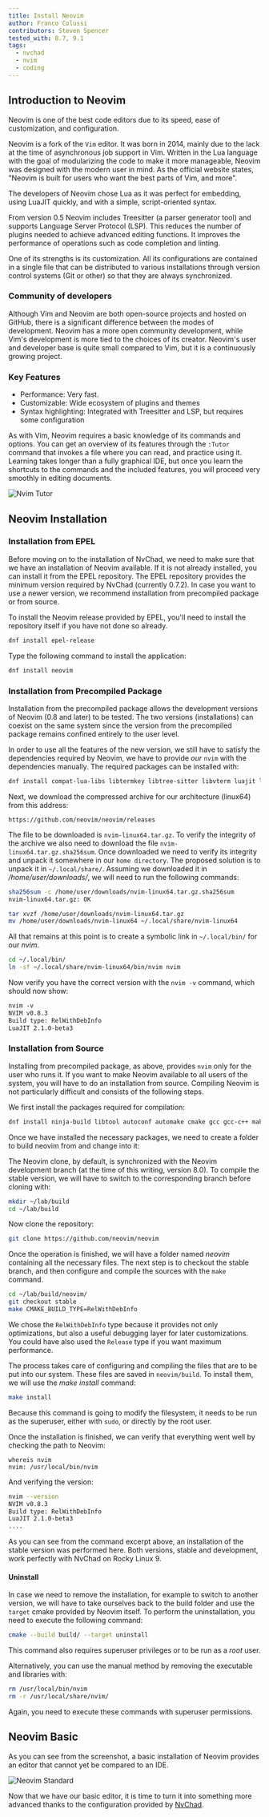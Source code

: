 ```yaml
---
title: Install Neovim
author: Franco Colussi
contributors: Steven Spencer
tested_with: 8.7, 9.1
tags:
  - nvchad
  - nvim
  - coding
---
```


## Introduction to Neovim

Neovim is one of the best code editors due to its speed, ease of customization, and configuration.

Neovim is a fork of the `Vim` editor. It was born in 2014, mainly due to the lack at the time of asynchronous job support in Vim. Written in the Lua language with the goal of modularizing the code to make it more manageable, Neovim was designed with the modern user in mind. As the official website states, "Neovim is built for users who want the best parts of Vim, and more".

The developers of Neovim chose Lua as it was perfect for embedding, using LuaJIT quickly, and with a simple, script-oriented syntax.

From version 0.5 Neovim includes Treesitter (a parser generator tool) and supports Language Server Protocol (LSP). This reduces the number of plugins needed to achieve advanced editing functions. It improves the performance of operations such as code completion and linting.

One of its strengths is its customization. All its configurations are contained in a single file that can be distributed to various installations through version control systems (Git or other) so that they are always synchronized.

### Community of developers

Although Vim and Neovim are both open-source projects and hosted on GitHub, there is a significant difference between the modes of development. Neovim has a more open community development, while Vim's development is more tied to the choices of its creator. Neovim's user and developer base is quite small compared to Vim, but it is a continuously growing project.

### Key Features

- Performance: Very fast.
- Customizable: Wide ecosystem of plugins and themes
- Syntax highlighting: Integrated with Treesitter and LSP, but requires some configuration

As with Vim, Neovim requires a basic knowledge of its commands and options. You can get an overview of its features through the `:Tutor` command that invokes a file where you can read, and practice using it. Learning takes longer than a fully graphical IDE, but once you learn the shortcuts to the commands and the included features, you will proceed very smoothly in editing documents.

![Nvim Tutor](images/neovim_tutor.png)

## Neovim Installation

### Installation from EPEL

Before moving on to the installation of NvChad, we need to make sure that we have an installation of Neovim available. If it is not already installed, you can install it from the EPEL repository. The EPEL repository provides the minimum version required by NvChad (currently 0.7.2). In case you want to use a newer version, we recommend installation from precompiled package or from source.

To install the Neovim release provided by EPEL, you'll need to install the repository itself if you have not done so already.

```bash
dnf install epel-release
```

Type the following command to install the application:

```bash
dnf install neovim
```

### Installation from Precompiled Package

Installation from the precompiled package allows the development versions of Neovim (0.8 and later) to be tested. The two versions (installations) can coexist on the same system since the version from the precompiled package remains confined entirely to the user level.

In order to use all the features of the new version, we still have to satisfy the dependencies required by Neovim, we have to provide _our_ `nvim` with the dependencies manually. The required packages can be installed with:

```bash
dnf install compat-lua-libs libtermkey libtree-sitter libvterm luajit luajit2.1-luv msgpack unibilium xsel
```

Next, we download the compressed archive for our architecture (linux64) from this address:

```text
https://github.com/neovim/neovim/releases
```

The file to be downloaded is `nvim-linux64.tar.gz`. To verify the integrity of the archive we also need to download the file `nvim-linux64.tar.gz.sha256sum`. Once downloaded we need to verify its integrity and unpack it somewhere in our `home directory`. The proposed solution is to unpack it in `~/.local/share/`. Assuming we downloaded it in _/home/user/downloads/_, we will need to run the following commands:

```bash
sha256sum -c /home/user/downloads/nvim-linux64.tar.gz.sha256sum
nvim-linux64.tar.gz: OK

tar xvzf /home/user/downloads/nvim-linux64.tar.gz
mv /home/user/downloads/nvim-linux64 ~/.local/share/nvim-linux64
```

All that remains at this point is to create a symbolic link in `~/.local/bin/` for our _nvim_.

```bash
cd ~/.local/bin/
ln -sf ~/.local/share/nvim-linux64/bin/nvim nvim
```

Now verify you have the correct version with the `nvim -v` command, which should now show:

```txt
nvim -v
NVIM v0.8.3
Build type: RelWithDebInfo
LuaJIT 2.1.0-beta3
```

### Installation from Source

Installing from precompiled package, as above, provides `nvim` only for the user who runs it. If you want to make Neovim available to all users of the system, you will have to do an installation from source. Compiling Neovim is not particularly difficult and consists of the following steps.

We first install the packages required for compilation:

```bash
dnf install ninja-build libtool autoconf automake cmake gcc gcc-c++ make pkgconfig unzip patch gettext curl git
```

Once we have installed the necessary packages, we need to create a folder to build neovim from and change into it:

The Neovim clone, by default, is synchronized with the Neovim development branch (at the time of this writing, version 8.0). To compile the stable version, we will have to switch to the corresponding branch before cloning with:

```bash
mkdir ~/lab/build
cd ~/lab/build
```

Now clone the repository:

```bash
git clone https://github.com/neovim/neovim
```

Once the operation is finished, we will have a folder named _neovim_ containing all the necessary files. The next step is to checkout the stable branch, and then configure and compile the sources with the `make` command.


```bash
cd ~/lab/build/neovim/
git checkout stable
make CMAKE_BUILD_TYPE=RelWithDebInfo
```

We chose the `RelWithDebInfo` type because it provides not only optimizations, but also a useful debugging layer for later customizations. You could have also used the `Release` type if you want maximum performance.

The process takes care of configuring and compiling the files that are to be put into our system. These files are saved in `neovim/build`. To install them, we will use the _make install_ command:

```bash
make install
```

Because this command is going to modify the filesystem, it needs to be run as the superuser, either with `sudo`, or directly by the root user.

Once the installation is finished, we can verify that everything went well by checking the path to Neovim:

```
whereis nvim
nvim: /usr/local/bin/nvim
```

And verifying the version:

```bash
nvim --version
NVIM v0.8.3
Build type: RelWithDebInfo
LuaJIT 2.1.0-beta3
....
```

As you can see from the command excerpt above, an installation of the stable version was performed here. Both versions, stable and development, work perfectly with NvChad on Rocky Linux 9.

#### Uninstall

In case we need to remove the installation, for example to switch to another version, we will have to take ourselves back to the build folder and use the `target` cmake provided by Neovim itself. To perform the uninstallation, you need to execute the following command:

```bash
cmake --build build/ --target uninstall
```

This command also requires superuser privileges or to be run as a _root_ user.

Alternatively, you can use the manual method by removing the executable and libraries with:

```bash
rm /usr/local/bin/nvim
rm -r /usr/local/share/nvim/
```

Again, you need to execute these commands with superuser permissions.

## Neovim Basic

As you can see from the screenshot, a basic installation of Neovim provides an editor that cannot yet be compared to an IDE.

![Neovim Standard](images/nvim_standard.png)

Now that we have our basic editor, it is time to turn it into something more advanced thanks to the configuration provided by [NvChad](install_nvchad.md).
